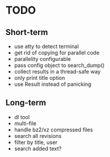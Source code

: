 # TODO

## Short-term
- use atty to detect terminal
- get rid of copying for parallel code
- parallelity configurable
- pass config object to search_dump()
- collect results in a thread-safe way
- only print title option
- use Result instead of panicking

## Long-term
- dl tool
- multi-file
- handle bz2/xz compressed files
- search all revisions
- filter by title, user
- search added text?